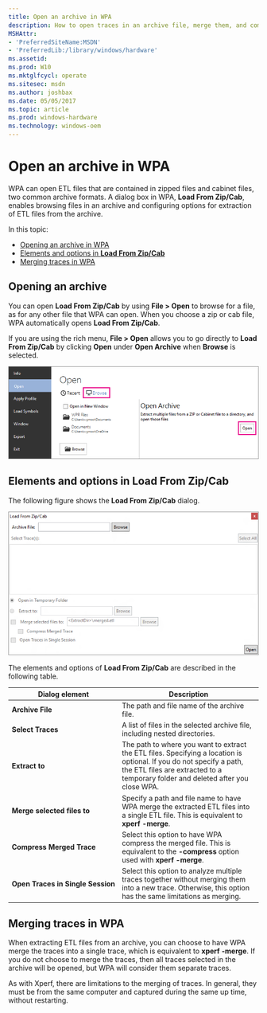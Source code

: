 ```yaml
---
title: Open an archive in WPA
description: How to open traces in an archive file, merge them, and compress the merged traces.
MSHAttr:
- 'PreferredSiteName:MSDN'
- 'PreferredLib:/library/windows/hardware'
ms.assetid: 
ms.prod: W10
ms.mktglfcycl: operate
ms.sitesec: msdn
ms.author: joshbax
ms.date: 05/05/2017
ms.topic: article
ms.prod: windows-hardware
ms.technology: windows-oem
---
```


# Open an archive in WPA

WPA can open ETL files that are contained in zipped files and cabinet files, two common archive formats. A dialog box in WPA, **Load From Zip/Cab**, enables browsing files in an archive and configuring options for extraction of ETL files from the archive.

In this topic:
- [Opening an archive in WPA](#opening)
- [Elements and options in **Load From Zip/Cab**](#options)
- [Merging traces in WPA](#merging)

## <a href="" id="opening"></a>Opening an archive

You can open **Load From Zip/Cab** by using **File&nbsp;>&nbsp;Open** to browse for a file, as for any other file that WPA can open. When you choose a zip or cab file, WPA automatically opens **Load From Zip/Cab**. 

If you are using the rich menu, **File&nbsp;>&nbsp;Open** allows you to go directly to **Load From Zip/Cab** by clicking **Open** under **Open Archive** when **Browse** is selected.

![Open Archive command in the rich menu in WPA.](images/wpa-rich-menu-open-archive.png)


## <a href="" id="options"></a>Elements and options in **Load From Zip/Cab**

The following figure shows the **Load From Zip/Cab** dialog.

![The Open Archive dialog box in WPA.](images/open-archive.png)

The elements and options of **Load From Zip/Cab** are described in the following table.

| Dialog element | Description |
|---|---|
| **Archive&nbsp;File** | The path and file name of the archive file. |
| **Select&nbsp;Traces** | A list of files in the selected archive file, including nested directories. |
| **Extract&nbsp;to** | The path to where you want to extract the ETL files. Specifying a location is optional. If you do not specify a path, the ETL files are extracted to a temporary folder and deleted after you close WPA. |
| **Merge&nbsp;selected&nbsp;files&nbsp;to** | Specify a path and file name to have WPA merge the extracted ETL files into a single ETL file. This is equivalent to **xperf**&nbsp;**-merge**. |
| **Compress&nbsp;Merged&nbsp;Trace** | Select this option to have WPA compress the merged file. This is equivalent to the **-compress** option used with **xperf**&nbsp;**-merge**. |
| **Open&nbsp;Traces&nbsp;in&nbsp;Single&nbsp;Session** | Select this option to analyze multiple traces together without merging them into a new trace. Otherwise, this option has the same limitations as merging. |

## <a href="" id="merging"></a>Merging traces in WPA

When extracting ETL files from an archive, you can choose to have WPA merge the traces into a single trace, which is equivalent to **xperf**&nbsp;**-merge**. If you do not choose to merge the traces, then all traces selected in the archive will be opened, but WPA will consider them separate traces. 

As with Xperf, there are limitations to the merging of traces. In general, they must be from the same computer and captured during the same up time, without restarting.


